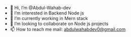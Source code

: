 - 👋 Hi, I’m @Abdul-Wahab-dev
- 👀 I’m interested in Backend Node js
- 🌱 I’m currently working in Mern stack
- 💞️ I’m looking to collaborate on Node js projects
- 📫 How to reach me mail: abdulwahabdev0@gmail.com

<!---
Abdul-Wahab-dev/Abdul-Wahab-dev is a ✨ special ✨ repository because its `README.md` (this file) appears on your GitHub profile.
You can click the Preview link to take a look at your changes.
--->
